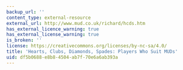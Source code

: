 ```yaml
---
backup_url: ''
content_type: external-resource
external_url: http://www.mud.co.uk/richard/hcds.htm
has_external_licence_warning: true
has_external_license_warning: true
is_broken: ''
license: https://creativecommons.org/licenses/by-nc-sa/4.0/
title: 'Hearts, Clubs, Diamonds, Spades: Players Who Suit MUDs'
uid: df5b0688-e8b8-4504-ab7f-70e6a6ab393a
---
```

